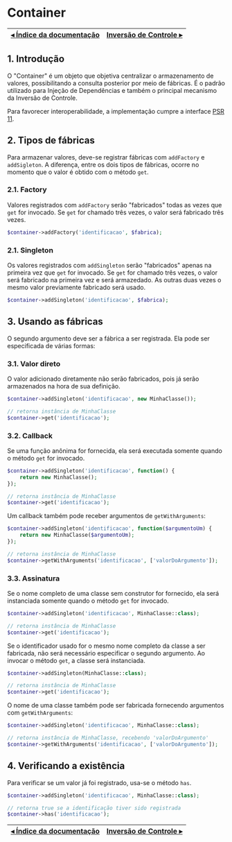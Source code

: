 # Container

[◂ Índice da documentação](indice.md) | [Inversão de Controle ▸](02-inversao-de-controle.md)
-- | --

## 1. Introdução

O "Container" é um objeto que objetiva centralizar o armazenamento de valores,
possibilitando a consulta posterior por meio de fábricas. É o padrão utilizado
para Injeção de Dependências e também o principal mecanismo da Inversão de
Controle.

Para favorecer interoperabilidade, a implementação cumpre a interface
[PSR 11](https://www.php-fig.org/psr/psr-11/).

## 2. Tipos de fábricas

Para armazenar valores, deve-se registrar fábricas com `addFactory` e `addSigleton`.
A diferença, entre os dois tipos de fábricas, ocorre no momento que o valor é
obtido com o método `get`.

### 2.1. Factory

Valores registrados com `addFactory` serão "fabricados" todas as vezes que `get`
for invocado. Se `get` for chamado três vezes, o valor será fabricado três vezes.

```php
$container->addFactory('identificacao', $fabrica);
```

### 2.1. Singleton

Os valores registrados com `addSingleton` serão "fabricados" apenas na primeira
vez que `get` for invocado. Se `get` for chamado três vezes, o valor será fabricado
na primeira vez e será armazedado. As outras duas vezes o mesmo valor previamente
fabricado será usado.

```php
$container->addSingleton('identificacao', $fabrica);
```

## 3. Usando as fábricas

O segundo argumento deve ser a fábrica a ser registrada. Ela pode ser especificada
de várias formas:

### 3.1. Valor direto

O valor adicionado diretamente não serão fabricados, pois já serão armazenados na
hora de sua definição.

```php
$container->addSingleton('identificacao', new MinhaClasse());

// retorna instância de MinhaClasse
$container->get('identificacao'); 
```

### 3.2. Callback

Se uma função anônima for fornecida, ela será executada somente quando o método
`get` for invocado.

```php
$container->addSingleton('identificacao', function() {
    return new MinhaClasse();
});

// retorna instância de MinhaClasse
$container->get('identificacao'); 
```

Um callback também pode receber argumentos de `getWithArguments`:

```php
$container->addSingleton('identificacao', function($argumentoUm) {
    return new MinhaClasse($argumentoUm);
});

// retorna instância de MinhaClasse
$container->getWithArguments('identificacao', ['valorDoArgumento']); 
```

### 3.3. Assinatura

Se o nome completo de uma classe sem construtor for fornecido, ela será
instanciada somente quando o método `get` for invocado.

```php
$container->addSingleton('identificacao', MinhaClasse::class);

// retorna instância de MinhaClasse
$container->get('identificacao'); 
```

Se o identificador usado for o mesmo nome completo da classe a ser fabricada,
não será necessário especificar o segundo argumento. Ao invocar o método `get`,
a classe será instanciada.

```php
$container->addSingleton(MinhaClasse::class);

// retorna instância de MinhaClasse
$container->get('identificacao'); 
```

O nome de uma classe também pode ser fabricada fornecendo argumentos com
`getWithArguments`:

```php
$container->addSingleton('identificacao', MinhaClasse::class);

// retorna instância de MinhaClasse, recebendo 'valorDoArgumento'
$container->getWithArguments('identificacao', ['valorDoArgumento']); 
```

## 4. Verificando a existência

Para verificar se um valor já foi registrado, usa-se o método `has`.

```php
$container->addSingleton('identificacao', MinhaClasse::class);

// retorna true se a identificação tiver sido registrada
$container->has('identificacao'); 
```

[◂ Índice da documentação](indice.md) | [Inversão de Controle ▸](02-inversao-de-controle.md)
-- | --
